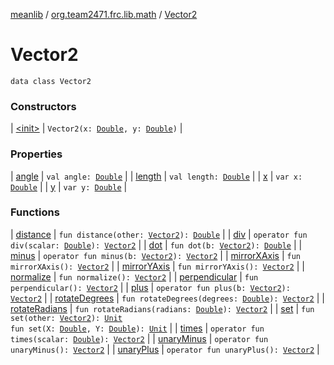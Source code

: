 [meanlib](../../index.md) / [org.team2471.frc.lib.math](../index.md) / [Vector2](./index.md)

# Vector2

`data class Vector2`

### Constructors

| [&lt;init&gt;](-init-.md) | `Vector2(x: `[`Double`](https://kotlinlang.org/api/latest/jvm/stdlib/kotlin/-double/index.html)`, y: `[`Double`](https://kotlinlang.org/api/latest/jvm/stdlib/kotlin/-double/index.html)`)` |

### Properties

| [angle](angle.md) | `val angle: `[`Double`](https://kotlinlang.org/api/latest/jvm/stdlib/kotlin/-double/index.html) |
| [length](length.md) | `val length: `[`Double`](https://kotlinlang.org/api/latest/jvm/stdlib/kotlin/-double/index.html) |
| [x](x.md) | `var x: `[`Double`](https://kotlinlang.org/api/latest/jvm/stdlib/kotlin/-double/index.html) |
| [y](y.md) | `var y: `[`Double`](https://kotlinlang.org/api/latest/jvm/stdlib/kotlin/-double/index.html) |

### Functions

| [distance](distance.md) | `fun distance(other: `[`Vector2`](./index.md)`): `[`Double`](https://kotlinlang.org/api/latest/jvm/stdlib/kotlin/-double/index.html) |
| [div](div.md) | `operator fun div(scalar: `[`Double`](https://kotlinlang.org/api/latest/jvm/stdlib/kotlin/-double/index.html)`): `[`Vector2`](./index.md) |
| [dot](dot.md) | `fun dot(b: `[`Vector2`](./index.md)`): `[`Double`](https://kotlinlang.org/api/latest/jvm/stdlib/kotlin/-double/index.html) |
| [minus](minus.md) | `operator fun minus(b: `[`Vector2`](./index.md)`): `[`Vector2`](./index.md) |
| [mirrorXAxis](mirror-x-axis.md) | `fun mirrorXAxis(): `[`Vector2`](./index.md) |
| [mirrorYAxis](mirror-y-axis.md) | `fun mirrorYAxis(): `[`Vector2`](./index.md) |
| [normalize](normalize.md) | `fun normalize(): `[`Vector2`](./index.md) |
| [perpendicular](perpendicular.md) | `fun perpendicular(): `[`Vector2`](./index.md) |
| [plus](plus.md) | `operator fun plus(b: `[`Vector2`](./index.md)`): `[`Vector2`](./index.md) |
| [rotateDegrees](rotate-degrees.md) | `fun rotateDegrees(degrees: `[`Double`](https://kotlinlang.org/api/latest/jvm/stdlib/kotlin/-double/index.html)`): `[`Vector2`](./index.md) |
| [rotateRadians](rotate-radians.md) | `fun rotateRadians(radians: `[`Double`](https://kotlinlang.org/api/latest/jvm/stdlib/kotlin/-double/index.html)`): `[`Vector2`](./index.md) |
| [set](set.md) | `fun set(other: `[`Vector2`](./index.md)`): `[`Unit`](https://kotlinlang.org/api/latest/jvm/stdlib/kotlin/-unit/index.html)<br>`fun set(X: `[`Double`](https://kotlinlang.org/api/latest/jvm/stdlib/kotlin/-double/index.html)`, Y: `[`Double`](https://kotlinlang.org/api/latest/jvm/stdlib/kotlin/-double/index.html)`): `[`Unit`](https://kotlinlang.org/api/latest/jvm/stdlib/kotlin/-unit/index.html) |
| [times](times.md) | `operator fun times(scalar: `[`Double`](https://kotlinlang.org/api/latest/jvm/stdlib/kotlin/-double/index.html)`): `[`Vector2`](./index.md) |
| [unaryMinus](unary-minus.md) | `operator fun unaryMinus(): `[`Vector2`](./index.md) |
| [unaryPlus](unary-plus.md) | `operator fun unaryPlus(): `[`Vector2`](./index.md) |

